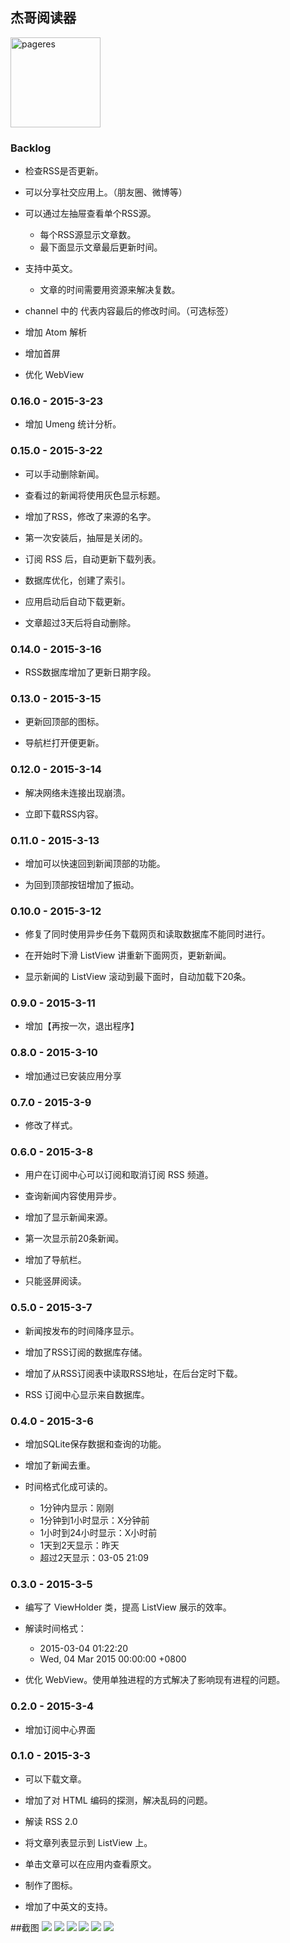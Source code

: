 ﻿## 杰哥阅读器
<img src="snapshots/ic_launcher.png" width="144" alt="pageres">

### Backlog

* 检查RSS是否更新。

* 可以分享社交应用上。（朋友圈、微博等）

* 可以通过左抽屉查看单个RSS源。
  * 每个RSS源显示文章数。
  * 最下面显示文章最后更新时间。

* 支持中英文。
  * 文章的时间需要用资源来解决复数。

* channel 中的 <lastBuildDate> 代表内容最后的修改时间。（可选标签）

* 增加 Atom 解析

* 增加首屏

* 优化 WebView

### 0.16.0 - 2015-3-23

* 增加 Umeng 统计分析。

### 0.15.0 - 2015-3-22

* 可以手动删除新闻。

* 查看过的新闻将使用灰色显示标题。

* 增加了RSS，修改了来源的名字。

* 第一次安装后，抽屉是关闭的。

* 订阅 RSS 后，自动更新下载列表。

* 数据库优化，创建了索引。

* 应用启动后自动下载更新。

* 文章超过3天后将自动删除。

### 0.14.0 - 2015-3-16

* RSS数据库增加了更新日期字段。

### 0.13.0 - 2015-3-15

* 更新回顶部的图标。

* 导航栏打开便更新。

### 0.12.0 - 2015-3-14

* 解决网络未连接出现崩溃。

* 立即下载RSS内容。

### 0.11.0 - 2015-3-13

* 增加可以快速回到新闻顶部的功能。

* 为回到顶部按钮增加了振动。

### 0.10.0 - 2015-3-12

* 修复了同时使用异步任务下载网页和读取数据库不能同时进行。

* 在开始时下滑 ListView 讲重新下面网页，更新新闻。

* 显示新闻的 ListView 滚动到最下面时，自动加载下20条。

### 0.9.0 - 2015-3-11

* 增加【再按一次，退出程序】

### 0.8.0 - 2015-3-10

* 增加通过已安装应用分享

### 0.7.0 - 2015-3-9

* 修改了样式。

### 0.6.0 - 2015-3-8

* 用户在订阅中心可以订阅和取消订阅 RSS 频道。

* 查询新闻内容使用异步。

* 增加了显示新闻来源。

* 第一次显示前20条新闻。

* 增加了导航栏。

* 只能竖屏阅读。

### 0.5.0 - 2015-3-7

* 新闻按发布的时间降序显示。

* 增加了RSS订阅的数据库存储。

* 增加了从RSS订阅表中读取RSS地址，在后台定时下载。

* RSS 订阅中心显示来自数据库。

### 0.4.0 - 2015-3-6

* 增加SQLite保存数据和查询的功能。

* 增加了新闻去重。

* 时间格式化成可读的。
  * 1分钟内显示：刚刚
  * 1分钟到1小时显示：X分钟前
  * 1小时到24小时显示：X小时前
  * 1天到2天显示：昨天
  * 超过2天显示：03-05 21:09

### 0.3.0 - 2015-3-5

* 编写了 ViewHolder 类，提高 ListView 展示的效率。

* 解读时间格式：
  * 2015-03-04 01:22:20
  * Wed, 04 Mar 2015 00:00:00 +0800

* 优化 WebView。使用单独进程的方式解决了影响现有进程的问题。

### 0.2.0 - 2015-3-4

* 增加订阅中心界面

### 0.1.0 - 2015-3-3

* 可以下载文章。

* 增加了对 HTML 编码的探测，解决乱码的问题。

* 解读 RSS 2.0

* 将文章列表显示到 ListView 上。

* 单击文章可以在应用内查看原文。

* 制作了图标。

* 增加了中英文的支持。

##截图
![](./snapshots/main.png)
![](./snapshots/show_news.png)
![](./snapshots/left.png)
![](./snapshots/subscription_center.png)
![](./snapshots/top.png)
![](./snapshots/refresh.png)
